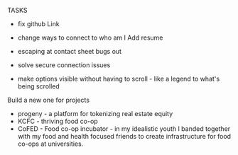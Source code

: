 

TASKS 

* fix github Link
* change ways to connect to who am I 
    Add resume  

* escaping at contact sheet bugs out


* solve secure connection issues
* make options visible without having to scroll - like a legend to what's being scrolled

Build a new one for projects

* progeny - a platform for tokenizing real estate equity 
* KCFC - thriving food co-op
* CoFED - Food co-op incubator - in my idealistic youth I banded together with my food and health focused friends to create infrastructure for food co-ops at universities. 

